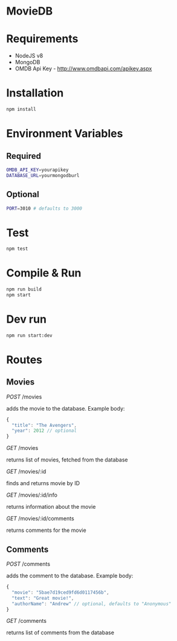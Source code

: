 # MovieDB

# Requirements

- NodeJS v8
- MongoDB
- OMDB Api Key - http://www.omdbapi.com/apikey.aspx

# Installation

```bash
npm install
```

# Environment Variables

## Required

```bash
OMDB_API_KEY=yourapikey
DATABASE_URL=yourmongodburl
```

## Optional

```bash
PORT=3010 # defaults to 3000
```

# Test

```bash
npm test
```

# Compile & Run

```bash
npm run build
npm start
```

# Dev run

```bash
npm run start:dev
```

# Routes

## Movies
*POST* /movies

adds the movie to the database. Example body:
```javascript
{
  "title": "The Avengers",
  "year": 2012 // optional
}
```

*GET* /movies

returns list of movies, fetched from the database

*GET* /movies/:id

finds and returns movie by ID

*GET* /movies/:id/info

returns information about the movie

*GET* /movies/:id/comments

returns comments for the movie

## Comments

*POST* /comments

adds the comment to the database. Example body:
```javascript
{
  "movie": "5bae7d19ced9fd6d0117456b",
  "text": "Great movie!",
  "authorName": "Andrew" // optional, defaults to "Anonymous"
}
```

*GET* /comments

returns list of comments from the database
